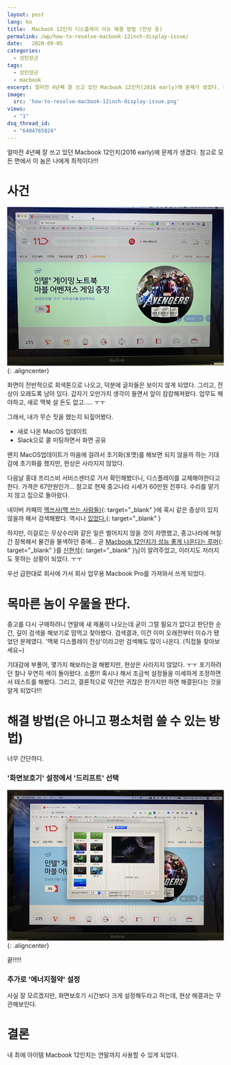 ```yaml
---
layout: post
lang: ko
title:  Macbook 12인치 디스플레이 이슈 해결 방법 (잔상 등)
permalink: /wp/how-to-resolve-macbook-12inch-display-issue/
date:   2020-09-05
categories:
  - 성민장군
tags:
  - 성민장군
  - macbook
excerpt: 얼마전 4년째 잘 쓰고 있던 Macbook 12인치(2016 early)에 문제가 생겼다. 참고로 모든 면에서 이 놈은 나에게 최적이다!!! 사건!!! 화면이 전반적으로 회색톤으로 나오고, 덕분에 글자들은 보이지 않게 되었다. 그리고, 잔상이 오래도록 남아 있다. 갑자기 오만가지 생각이 들면서 앞이 캄캄해져왔다. 업무도 해야하고, 새로 맥북 살 돈도 없고..... ㅜㅜ 그래서, 내가 무슨 짓을 했는지 되짚어봤다. 새로 나온 MacOS 업데이트, Slack으로 콜 미팅하면서 화면 공유. 왠지 MacOS업데이트가 마음에 걸려서 초기화(포맷)를 해보면 되지 않을까 하는 기대감에 초기화를 했지만, 현상은 사라지지 않았다. 다음날 홍대 프리스비 서비스센터로 가서 확인해봤더니, 디스플레이를 교체해야한다고 한다. 가격은 67만원인가... 참고로 현재 중고나라 시세가 60만원 전후다. 수리를 맡기지 않고 집으로 돌아왔다. 네이버 카페의 [맥쓰사(맥 쓰는 사람들)]에 혹시 같은 증상이 있지 않을까 해서 검색해봤 [...]
image:
  src: 'how-to-resolve-macbook-12inch-display-issue.png'
views:
  - "1"
dsq_thread_id:
  - "6404765824"
---
```


얼마전 4년째 잘 쓰고 있던 Macbook 12인치(2016 early)에 문제가 생겼다.
참고로 모든 면에서 이 놈은 나에게 최적이다!!!

# 사건

![맥북 12인치에 생긴 잔상 및 회색 영역](/assets/img/2020/macbook-display-issue.png){: .aligncenter}

화면이 전반적으로 회색톤으로 나오고, 덕분에 글자들은 보이지 않게 되었다. 그리고, 잔상이 오래도록 남아 있다.
갑자기 오만가지 생각이 들면서 앞이 캄캄해져왔다.
업무도 해야하고, 새로 맥북 살 돈도 없고..... ㅜㅜ

그래서, 내가 무슨 짓을 했는지 되짚어봤다.

* 새로 나온 MacOS 업데이트
* Slack으로 콜 미팅하면서 화면 공유

왠지 MacOS업데이트가 마음에 걸려서 초기화(포맷)를 해보면 되지 않을까 하는 기대감에 초기화를 했지만, 현상은 사라지지 않았다.

다음날 홍대 프리스비 서비스센터로 가서 확인해봤더니, 디스플레이를 교체해야한다고 한다. 가격은 67만원인가...
참고로 현재 중고나라 시세가 60만원 전후다. 
수리를 맡기지 않고 집으로 돌아왔다.

네이버 카페의 [맥쓰사(맥 쓰는 사람들)](//cafe.naver.com/inmacbook){: target="_blank" }에 혹시 같은 증상이 있지 않을까 해서 검색해봤다.
역시나 [있었다.](//cafe.naver.com/inmacbook/2324705){: target="_blank" }

하지만, 이걸로는 무상수리와 같은 일은 벌어지지 않을 것이 자명했고, 중고나라에 며칠간 잠복해서 물건을 물색하던 중에...
곧 [Macbook 12인치가 성능 좋게 나온다는 루머](//9to5mac.com/2020/08/31/12-inch-macbook-returning/){: target="_blank" }를 [신현석](//hyeonseok.com/){: target="_blank" }님이 알려주었고, 이러지도 저러지도 못하는 상황이 되었다. ㅜㅜ

우선 급한대로 회사에 가서 회사 업무용 Macbook Pro를 가져와서 쓰게 되었다.

# 목마른 놈이 우물을 판다.

중고를 다시 구매하려니 연말에 새 제품이 나오는데 굳이 그럴 필요가 없다고 판단한 순간, 깊이 검색을 해보기로 맘먹고 찾아봤다.
검색결과, 이건 이미 오래전부터 이슈가 됐었던 문제였다.
'맥북 디스플레이 잔상'이라고만 검색해도 많이 나온다. (직접들 찾아보세요~)

기대감에 부풀어, 몇가지 해보라는걸 해봤지만, 현상은 사라지지 않았다. ㅜㅜ
포기하려던 찰나 우연히 색이 돌아왔다. 소름!!!
혹시나 해서 조금씩 설정들을 미세하게 조정하면서 테스트를 해봤다.
그리고, 결론적으로 약간만 귀찮은 한가지만 하면 해결된다는 것을 알게 되었다!!! 

# 해결 방법(은 아니고 평소처럼 쓸 수 있는 방법)

너무 간단하다.

### '화면보호기' 설정에서 '드리프트' 선택

!['화면보호기' 설정에서 '드리프트' 선택](/assets/img/2020/macbook-preference-1.png){: .aligncenter}

끝!!!!!

### 추가로 '에너지절약' 설정

사실 잘 모르겠지만, 화면보호기 시간보다 크게 설정해두라고 하는데, 현상 해결과는 무관해보인다.


# 결론

내 최애 아이템 Macbook 12인치는 연말까지 사용할 수 있게 되었다.